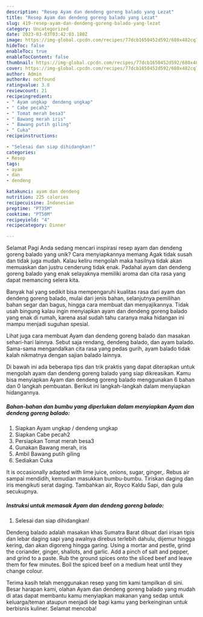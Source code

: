 ```yaml
---
description: "Resep Ayam dan dendeng goreng balado yang Lezat"
title: "Resep Ayam dan dendeng goreng balado yang Lezat"
slug: 419-resep-ayam-dan-dendeng-goreng-balado-yang-lezat
category: Uncategorized
date: 2023-03-03T03:42:03.180Z
image: https://img-global.cpcdn.com/recipes/77dcb1650452d592/680x482cq70/ayam-dan-dendeng-goreng-balado-foto-resep-utama.jpg
hideToc: false
enableToc: true
enableTocContent: false
thumbnail: https://img-global.cpcdn.com/recipes/77dcb1650452d592/680x482cq70/ayam-dan-dendeng-goreng-balado-foto-resep-utama.jpg
cover: https://img-global.cpcdn.com/recipes/77dcb1650452d592/680x482cq70/ayam-dan-dendeng-goreng-balado-foto-resep-utama.jpg
author: Admin
authorAv: notfound
ratingvalue: 3.8
reviewcount: 21
recipeingredient:
- " Ayam ungkap  dendeng ungkap"
- " Cabe pecah2"
- " Tomat merah besa3"
- " Bawang merah iris"
- " Bawang putih giling"
- " Cuka"
recipeinstructions:

- "Selesai dan siap dihidangkan!"
categories:
- Resep
tags:
- ayam
- dan
- dendeng

katakunci: ayam dan dendeng 
nutrition: 225 calories
recipecuisine: Indonesian
preptime: "PT35M"
cooktime: "PT50M"
recipeyield: "4"
recipecategory: Dinner

---
```



Selamat Pagi Anda sedang mencari inspirasi resep ayam dan dendeng goreng balado yang unik? Cara menyiapkannya memang Agak tidak susah dan tidak juga mudah. Kalau keliru mengolah maka hasilnya tidak akan memuaskan dan justru cenderung tidak enak. Padahal ayam dan dendeng goreng balado yang enak selayaknya memiliki aroma dan cita rasa yang dapat memancing selera kita.


Banyak hal yang sedikit bisa mempengaruhi kualitas rasa dari ayam dan dendeng goreng balado, mulai dari jenis bahan, selanjutnya pemilihan bahan segar dan bagus, hingga cara membuat dan menyajikannya. Tidak usah bingung kalau ingin menyiapkan ayam dan dendeng goreng balado yang enak di rumah, karena asal sudah tahu caranya maka hidangan ini mampu menjadi suguhan spesial.

Lihat juga cara membuat Ayam dan dendeng goreng balado dan masakan sehari-hari lainnya. Sebut saja rendang, dendeng balado, dan ayam balado. Sama-sama mengandalkan cita rasa yang pedas gurih, ayam balado tidak kalah nikmatnya dengan sajian balado lainnya.


Di bawah ini ada beberapa tips dan trik praktis yang dapat diterapkan untuk mengolah ayam dan dendeng goreng balado yang siap dikreasikan. Kamu bisa menyiapkan Ayam dan dendeng goreng balado menggunakan 6 bahan dan 0 langkah pembuatan. Berikut ini langkah-langkah dalam menyiapkan hidangannya.

<!--inarticleads1-->

##### Bahan-bahan dan bumbu yang diperlukan dalam menyiapkan Ayam dan dendeng goreng balado:

1. Siapkan  Ayam ungkap / dendeng ungkap
1. Siapkan  Cabe pecah2
1. Persiapkan  Tomat merah besa3
1. Gunakan  Bawang merah, iris
1. Ambil  Bawang putih giling
1. Sediakan  Cuka


It is occasionally adapted with lime juice, onions, sugar, ginger,. Rebus air sampai mendidih, kemudian masukkan bumbu-bumbu. Tiriskan daging dan iris mengikuti serat daging. Tambahkan air, Royco Kaldu Sapi, dan gula secukupnya. 

<!--inarticleads2-->

##### Instruksi untuk memasak Ayam dan dendeng goreng balado:


1. Selesai dan siap dihidangkan!

Dendeng balado adalah masakan khas Sumatra Barat dibuat dari irisan tipis dan lebar daging sapi yang awalnya direbus terlebih dahulu, dijemur hingga kering, dan akan digoreng hingga garing. Using a mortar and pestle, grind the coriander, ginger, shallots, and garlic. Add a pinch of salt and pepper, and grind to a paste. Rub the ground spices onto the sliced beef and leave them for few minutes. Boil the spiced beef on a medium heat until they change colour. 

Terima kasih telah menggunakan resep yang tim kami tampilkan di sini. Besar harapan kami, olahan Ayam dan dendeng goreng balado yang mudah di atas dapat membantu kamu menyiapkan makanan yang sedap untuk keluarga/teman ataupun menjadi ide bagi kamu yang berkeinginan untuk berbisnis kuliner. Selamat mencoba!
